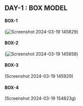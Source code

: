 
## DAY-1 : BOX MODEL <br>


#### BOX-1
(![Screenshot 2024-03-19 145829](https://github.com/Chirukeshyt/HOW-TO-CSS/assets/94205908/8c03792e-b434-48ce-a038-6119a617f7eb)) <br>


#### BOX-2
(![Screenshot 2024-03-19 145858](https://github.com/Chirukeshyt/HOW-TO-CSS/assets/94205908/5abfcdec-415d-41eb-ba1b-39b870cd5fcf)) <br>



#### BOX-3
(Screenshot 2024-03-19 145929) <br>



#### BOX-4
(Screenshot 2024-03-19 154823g) <br>
